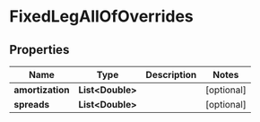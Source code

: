 

# FixedLegAllOfOverrides

## Properties

Name | Type | Description | Notes
------------ | ------------- | ------------- | -------------
**amortization** | **List&lt;Double&gt;** |  |  [optional]
**spreads** | **List&lt;Double&gt;** |  |  [optional]



